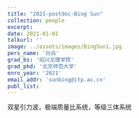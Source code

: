 ```yaml
---
title: "2021-postdoc-Bing Sun"
collection: people
excerpt: 
date: 2021-01-01
talkurl: ''
image: ../assets/images/BingSun1.jpg
pers_name: '孙兵'
grad_bs: '绍兴文理学院'
grad_phd: '北京师范大学'
enro_year: '2021' 
email_addr: 'sunbing@itp.ac.cn'
publ_list:
---
```



双星引力波，极端质量比系统，等级三体系统




